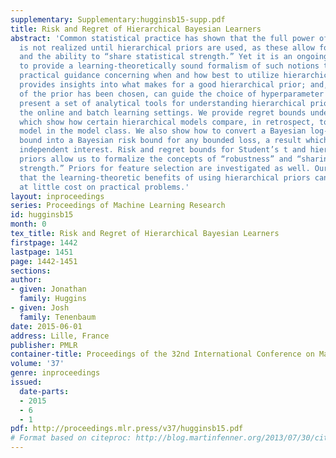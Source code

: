 ```yaml
---
supplementary: Supplementary:hugginsb15-supp.pdf
title: Risk and Regret of Hierarchical Bayesian Learners
abstract: 'Common statistical practice has shown that the full power of Bayesian methods
  is not realized until hierarchical priors are used, as these allow for greater “robustness”
  and the ability to “share statistical strength.” Yet it is an ongoing challenge
  to provide a learning-theoretically sound formalism of such notions that: offers
  practical guidance concerning when and how best to utilize hierarchical models;
  provides insights into what makes for a good hierarchical prior; and, when the form
  of the prior has been chosen, can guide the choice of hyperparameter settings. We
  present a set of analytical tools for understanding hierarchical priors in both
  the online and batch learning settings. We provide regret bounds under log-loss,
  which show how certain hierarchical models compare, in retrospect, to the best single
  model in the model class. We also show how to convert a Bayesian log-loss regret
  bound into a Bayesian risk bound for any bounded loss, a result which may be of
  independent interest. Risk and regret bounds for Student’s t and hierarchical Gaussian
  priors allow us to formalize the concepts of “robustness” and “sharing statistical
  strength.” Priors for feature selection are investigated as well. Our results suggest
  that the learning-theoretic benefits of using hierarchical priors can often come
  at little cost on practical problems.'
layout: inproceedings
series: Proceedings of Machine Learning Research
id: hugginsb15
month: 0
tex_title: Risk and Regret of Hierarchical Bayesian Learners
firstpage: 1442
lastpage: 1451
page: 1442-1451
sections: 
author:
- given: Jonathan
  family: Huggins
- given: Josh
  family: Tenenbaum
date: 2015-06-01
address: Lille, France
publisher: PMLR
container-title: Proceedings of the 32nd International Conference on Machine Learning
volume: '37'
genre: inproceedings
issued:
  date-parts:
  - 2015
  - 6
  - 1
pdf: http://proceedings.mlr.press/v37/hugginsb15.pdf
# Format based on citeproc: http://blog.martinfenner.org/2013/07/30/citeproc-yaml-for-bibliographies/
---
```

